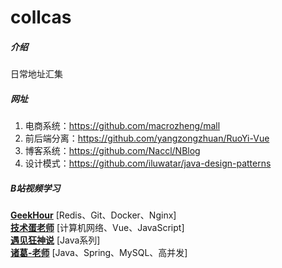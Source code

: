 # collcas

##### 介绍
日常地址汇集

##### 网址
1. 电商系统：https://github.com/macrozheng/mall
2. 前后端分离：https://github.com/yangzongzhuan/RuoYi-Vue
3. 博客系统：https://github.com/Naccl/NBlog
4. 设计模式：https://github.com/iluwatar/java-design-patterns

##### B站视频学习
[**GeekHour**](https://space.bilibili.com/102438649)  [Redis、Git、Docker、Nginx] <br /> 
[**技术蛋老师**](https://space.bilibili.com/327247876) [计算机网络、Vue、JavaScript] <br />
[**遇见狂神说**](https://space.bilibili.com/95256449)  [Java系列] <br /> 
[**诸葛-老师**](https://space.bilibili.com/296029197)  [Java、Spring、MySQL、高并发] <br />